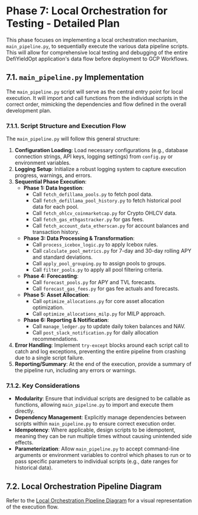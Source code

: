# Phase 7: Local Orchestration for Testing - Detailed Plan

This phase focuses on implementing a local orchestration mechanism, `main_pipeline.py`, to sequentially execute the various data pipeline scripts. This will allow for comprehensive local testing and debugging of the entire DefiYieldOpt application's data flow before deployment to GCP Workflows.

## 7.1. `main_pipeline.py` Implementation

The `main_pipeline.py` script will serve as the central entry point for local execution. It will import and call functions from the individual scripts in the correct order, mimicking the dependencies and flow defined in the overall development plan.

### 7.1.1. Script Structure and Execution Flow

The `main_pipeline.py` will follow this general structure:

1.  **Configuration Loading**: Load necessary configurations (e.g., database connection strings, API keys, logging settings) from `config.py` or environment variables.
2.  **Logging Setup**: Initialize a robust logging system to capture execution progress, warnings, and errors.
3.  **Sequential Phase Execution**:
    *   **Phase 1: Data Ingestion**:
        *   Call `fetch_defillama_pools.py` to fetch pool data.
        *   Call `fetch_defillama_pool_history.py` to fetch historical pool data for each pool.
        *   Call `fetch_ohlcv_coinmarketcap.py` for Crypto OHLCV data.
        *   Call `fetch_gas_ethgastracker.py` for gas fees.
        *   Call `fetch_account_data_etherscan.py` for account balances and transaction history.
    *   **Phase 3: Data Processing & Transformation**:
        *   Call `process_icebox_logic.py` to apply Icebox rules.
        *   Call `calculate_pool_metrics.py` for 7-day and 30-day rolling APY and standard deviations.
        *   Call `apply_pool_grouping.py` to assign pools to groups.
        *   Call `filter_pools.py` to apply all pool filtering criteria.
    *   **Phase 4: Forecasting**:
        *   Call `forecast_pools.py` for APY and TVL forecasts.
        *   Call `forecast_gas_fees.py` for gas fee actuals and forecasts.
    *   **Phase 5: Asset Allocation**:
        *   Call `optimize_allocations.py` for core asset allocation optimization.
        *   Call `optimize_allocations_milp.py` for MILP approach.
    *   **Phase 6: Reporting & Notification**:
        *   Call `manage_ledger.py` to update daily token balances and NAV.
        *   Call `post_slack_notification.py` for daily allocation recommendations.
4.  **Error Handling**: Implement `try-except` blocks around each script call to catch and log exceptions, preventing the entire pipeline from crashing due to a single script failure.
5.  **Reporting/Summary**: At the end of the execution, provide a summary of the pipeline run, including any errors or warnings.

### 7.1.2. Key Considerations

*   **Modularity**: Ensure that individual scripts are designed to be callable as functions, allowing `main_pipeline.py` to import and execute them directly.
*   **Dependency Management**: Explicitly manage dependencies between scripts within `main_pipeline.py` to ensure correct execution order.
*   **Idempotency**: Where applicable, design scripts to be idempotent, meaning they can be run multiple times without causing unintended side effects.
*   **Parameterization**: Allow `main_pipeline.py` to accept command-line arguments or environment variables to control which phases to run or to pass specific parameters to individual scripts (e.g., date ranges for historical data).

## 7.2. Local Orchestration Pipeline Diagram

Refer to the [Local Orchestration Pipeline Diagram](local_orchestration_diagram.md) for a visual representation of the execution flow.